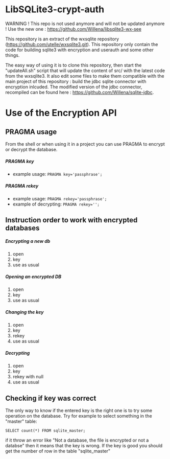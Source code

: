 LibSQLite3-crypt-auth
======






WARNING ! This repo is not used anymore and will not be updated anymore !
Use the new one : https://github.com/Willena/libsqlite3-wx-see









This repository is an extract of the wxsqlite repository (https://github.com/utelle/wxsqlite3.git).
This repository only contain the code for building sqlite3 with encryption and userauth and some other things.

The easy way of using it is to clone this repository, then start the "updateAll.sh" script that will update the content of src/ with the latest code from the wxsqlite3. It also edit some files to make them compatible with the main project of this repository : build the jdbc sqlite connector with encryption inlcuded. The modified version of the jdbc connector, recompiled can be found here : https://github.com/Willena/sqlite-jdbc.

Use of the Encryption API
=========================

PRAGMA usage
------------

From the shell or when using it in a project you can use PRAGMA to encrypt or decrypt the database. 
##### PRAGMA key
   - example usage: ```PRAGMA key='passphrase';```

##### PRAGMA rekey
   - example usage: ```PRAGMA rekey='passphrase';```
   - example of decrypting: ```PRAGMA rekey='';```

Instruction order to work with encrypted databases
--------------------------------------------------

##### Encrypting a new db

1. open         
2. key          
3. use as usual

##### Opening an encrypted DB

1. open          
2. key           
3. use as usual  

##### Changing the key

1. open          
2. key           
3. rekey        
4. use as usual  

##### Decrypting

1. open             
2. key              
3. rekey with null   
4. use as usual

Checking if key was correct
---------------------------

The only way to know if the entered key is the right one is to try some operation on the database. Try for example to select something in the "master" table:
```sqlite 
SELECT count(*) FROM sqlite_master;
```
if it throw an error like "Not a database, the file is encrypted or not a databse" then it means that the key is wrong. If the key is good you should get the number of row in the table "sqlite_master"

